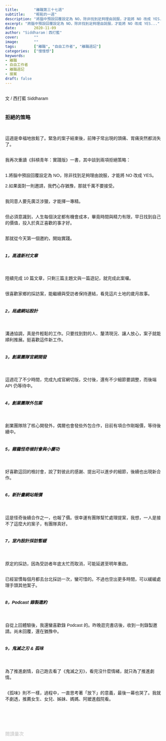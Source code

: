 ```yaml
---
title:       "離職第三十七週"
subtitle:    "輕鬆的一週"
description: "將腦中預設回覆設定為 NO，除非找到足夠理由說服，才能將 NO 改成 YES..."
excerpt: "將腦中預設回覆設定為 NO，除非找到足夠理由說服，才能將 NO 改成 YES..."
date:        2020-11-09
author: "Siddharam｜西打藍"
cover:       ""
image:       ""
tags:        ["離職", "自由工作者", "離職週記"]
categories:  ["慢慢想"]
keywords:
- 離職
- 自由工作者
- 離職週記
- 接案
draft: false
---
```


<article style="font-family: 'Noto Sans TC', '微軟正黑體', sans-serif; font-weight: 300;">

<br>文 / 西打藍 Siddharam<br><br>

<h3 class="article-h1-color">拒絕的策略</h3><br>

這週是幸福地放鬆了。緊急的案子結束後，前陣子常出現的頭痛、胃痛突然都消失了。<br><br>

我再次重讀《斜槓青年：實踐版》一書，其中談到兩項拒絕策略：<br><br>

1.將腦中預設回覆設定為 NO，除非找到足夠理由說服，才能將 NO 改成 YES。<br>

2.如果面對一則邀請，我們心存猶豫，那就千萬不要接受。<br><br>

我同意人要先廣泛涉獵，才能擇一專精。<br><br>

但必須意識到，人生每個決定都有機會成本，畢竟時間與精力有限，早日找到自己的價值，投入於真正喜歡的事才好。<br><br>

那就從今天第一個邀約，開始實踐。<br><br>

<h5 class="article-h1-color">1，高遠新村文章</h5><br>

陸續完成 10 篇文章，只剩三篇主題文與一篇遊記，就完成此案囉。<br><br>

很喜歡家鄉的採訪案，能繼續與受訪者保持連結，看見這片土地的歲月故事。<br><br>



<h5 class="article-h1-color">2，局處網站設計</h5><br>

溝通協調，真是件輕鬆的工作。只要找到對的人、釐清現況、讓人放心，案子就能順利推展。挺喜歡這件新工作。<br><br>



<h5 class="article-h1-color">3，創業團隊官網開發</h5><br>

這週花了不少時間，完成九成官網切版，交付後，還有不少細節要調整，而後端 API 仍等待中。<br><br>



<h5 class="article-h1-color">4，創業團隊外包案</h5><br>

創業團隊除了核心開發外，偶爾也會發些外包合作，目前有項合作剛報價，等待後續中。<br><br>



<h5 class="article-h1-color">5，雞籠怪奇檢討會與小慶功</h5><br>

好喜歡這回的檢討會，說了對彼此的感謝、提出可以進步的細節，後續也出現新合作。<br><br>



<h5 class="article-h1-color">6，新計畫網站報價</h5><br>

這是怪奇後續合作之一，也報了價。很幸運有團隊幫忙處理提案，我想，一人是接不了這麼大的案子，有團隊真好。<br><br>



<h5 class="article-h1-color">7，室內設計採訪暫緩</h5><br>

原定的採訪，因為受訪者年底太忙而取消，可能延遲至明年重啟。<br><br>

已經習慣每個月都去台北採訪一次，蠻可惜的。不過也空出更多時間，可以緩緩處理手頭其他案子。<br><br>



<h5 class="article-h1-color">8，Podcast 錄製邀約</h5><br>

自從上回體驗後，我還蠻喜歡錄 Podcast 的。昨晚逛完書店後，收到一則錄製邀請。尚未回覆，還在猶豫中。<br><br>



<h5 class="article-h1-color">9，鬼滅之刃 & 孤味</h5><br>

為了推進劇情，自己跑去看了《鬼滅之刃》，看完沒什麼情緒，就只為了推進劇情。<br><br>

《孤味》則不一樣，過程中，一直思考著「放下」的意義，最後一幕也哭了。我就不劇透，推薦女生、女兒、姊妹、媽媽、阿嬤進戲院看。<br><br>









<br><br><br>

</article>

<div style="color: #bfbfbf; font-size: 15px;" id="busuanzi_container_page_pv">
  閱讀量<span id="busuanzi_value_page_pv"></span>次
</div>




<script src="../../js/post.js"></script>




